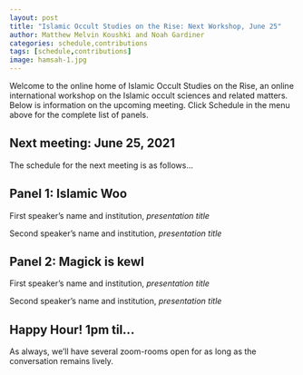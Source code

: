 ```yaml
---
layout: post
title: "Islamic Occult Studies on the Rise: Next Workshop, June 25"
author: Matthew Melvin Koushki and Noah Gardiner
categories: schedule,contributions
tags: [schedule,contributions]
image: hamsah-1.jpg
---
```


Welcome to the online home of Islamic Occult Studies on the Rise, an online international workshop on the Islamic occult sciences and related matters. Below is information on the upcoming meeting. Click Schedule in the menu above for the complete list of panels.

## Next meeting: June 25, 2021

The schedule for the next meeting is as follows...

## Panel 1: Islamic Woo
First speaker’s name and institution, *presentation title*

Second speaker’s name and institution, *presentation title*

## Panel 2: Magick is kewl	
First speaker’s name and institution, *presentation title*

Second speaker’s name and institution, *presentation title*

## Happy Hour! 1pm til...
As always, we’ll have several zoom-rooms open for as long as the conversation remains lively.
